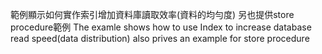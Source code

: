 範例顯示如何實作索引增加資料庫讀取效率(資料的均勻度)
另也提供store procedure範例
The examle shows how to use Index to increase database read speed(data distribution)
also prives an example for store procedure
